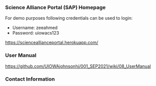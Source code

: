 ### Science Alliance Portal (SAP) Homepage

For demo purposes following credentials can be used to login:

- Username: zeeahmed
- Password: uiowacs123

https://scienceallianceportal.herokuapp.com/

### User Manual

https://github.com/UIOWAjohnsonhj/001_SEP2021/wiki/08_UserManual

### Contact Information


